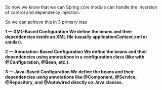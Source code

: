 So now we know that we can Spring core module can handle the inversion of control and dependency injection.  

So we can achieve this in 3 primary was

<b> 
1 — XML-Based Configuration
 We define the beans and their dependencies inside an XML file (usually applicationContext.xml or similar).

2 — Annotation-Based Configuration
We define the beans and their dependencies using annotations in a configuration class (like with @Configuration, @Bean, etc.).

3 — Java-Based Configuration
 We define the beans and their dependencies using annotations like @Component, @Service, @Repository, and @Autowired directly on Java classes.

</b>


